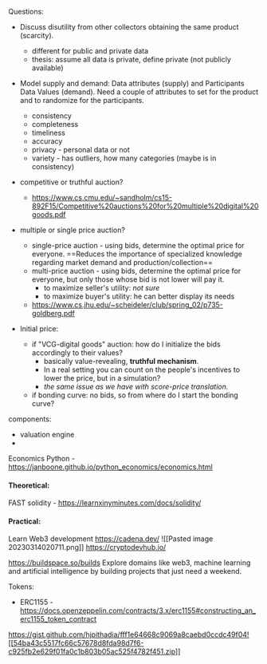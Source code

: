 
Questions:
- Discuss disutility from other collectors obtaining the same product (scarcity). 
	- different for public and private data
	- thesis: assume all data is private, define private (not publicly available)
- Model supply and demand: Data attributes (supply) and Participants Data Values (demand). Need a couple of attributes to set for the product and to randomize for the participants. 
	- consistency
	- completeness
	- timeliness
	- accuracy
	- privacy - personal data or not
	- variety - has outliers, how many categories (maybe is in consistency)

- competitive or truthful auction?
	- https://www.cs.cmu.edu/~sandholm/cs15-892F15/Competitive%20auctions%20for%20multiple%20digital%20goods.pdf
- multiple or single price auction?
	- single-price auction - using bids, determine the optimal price for everyone. ==Reduces the importance of specialized knowledge regarding market demand and production/collection== 
	- multi-price auction - using bids, determine the optimal price for everyone, but only those whose bid is not lower will pay it. 
		- to maximize seller's utility: *not sure*
		- to maximize buyer's utility: he can better display its needs
	- https://www.cs.jhu.edu/~scheideler/club/spring_02/p735-goldberg.pdf
- Initial price: 
	- if "VCG-digital goods" auction: how do I initialize the bids accordingly to their values? 
		- basically value-revealing, **truthful mechanism**. 
		- In a real setting you can count on the people's incentives to lower the price, but in a simulation?
		- *the same issue as we have with score-price translation.* 
	- if bonding curve: no bids, so from where do I start the bonding curve? 



components:
- valuation engine
- 




Economics Python - https://janboone.github.io/python_economics/economics.html 

#### Theoretical:
FAST solidity - https://learnxinyminutes.com/docs/solidity/


#### Practical:
Learn Web3 development
https://cadena.dev/
![[Pasted image 20230314020711.png]]
https://cryptodevhub.io/


https://buildspace.so/builds
Explore domains like web3, machine learning and artificial intelligence by building projects that just need a weekend.


Tokens:
- ERC1155 - https://docs.openzeppelin.com/contracts/3.x/erc1155#constructing_an_erc1155_token_contract


https://gist.github.com/hjpithadia/fff1e64668c9069a8caebd0ccdc49f04![[54ba43c5517fc66c57678d8fda98d7f6-c925fb2e629f01fa0c1b803b05ac525f4782f451.zip]]